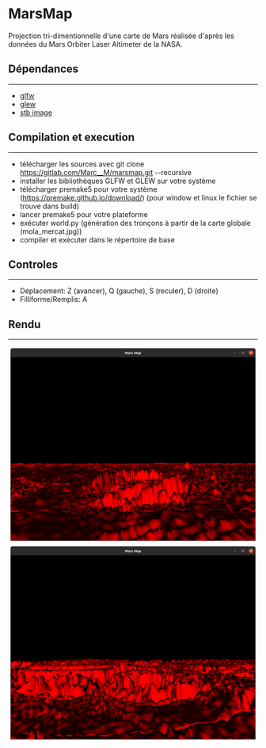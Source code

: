# MarsMap
Projection tri-dimentionnelle d'une carte de Mars réalisée d'après les données du Mars Orbiter Laser Altimeter de la NASA.

## Dépendances
***
 - [glfw](https://github.com/glfw/glfw/tree/3.3.6)
 - [glew](https://github.com/nigels-com/glew)
 - [stb image](https://github.com/nothings/stb)

## Compilation et execution
***
 - télécharger les sources avec git clone https://gitlab.com/Marc__M/marsmap.git --recursive
 - installer les bibliothèques GLFW et GLEW sur votre système
 - télécharger premake5 pour votre système (https://premake.github.io/download/) (pour window et linux le fichier se trouve dans build)
 - lancer premake5 pour votre plateforme
 - exécuter world.py (génération des tronçons à partir de la carte globale (mola_mercat.jpg))
 - compiler et exécuter dans le répertoire de base

## Controles
***
 - Déplacement: Z (avancer), Q (gauche), S (reculer), D (droite)
 - Filliforme/Remplis: A

## Rendu
***
![Alt text](images/mars_1.png?raw=true "Mars 1")
![Alt text](images/mars_2.png?raw=true "Mars_2")
